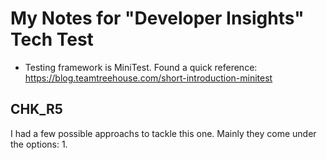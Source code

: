 # My Notes for "Developer Insights" Tech Test

- Testing framework is MiniTest. Found a quick reference: https://blog.teamtreehouse.com/short-introduction-minitest

## CHK_R5
I had a few possible approachs to tackle this one. Mainly they come under the options:
  1. 
